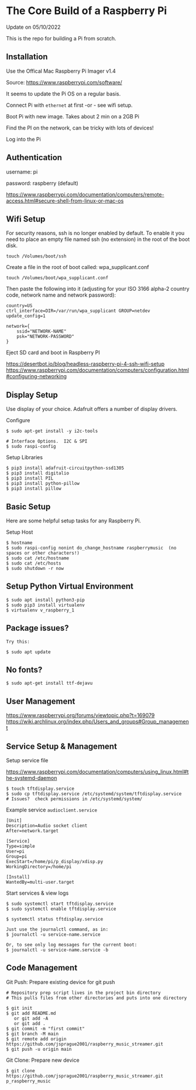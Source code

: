 # The Core Build of a Raspberry Pi

Update on 05/10/2022

This is the repo for building a Pi from scratch.

## Installation

Use the Offical Mac Raspberry Pi Imager v1.4 

Source: https://www.raspberrypi.com/software/

It seems to update the Pi OS on a regular basis.  

Connect Pi with ```ethernet``` at first -or - see wifi setup.

Boot Pi with new image.  Takes about 2 min on a 2GB Pi

Find the PI on the network, can be tricky with lots of devices!

Log into the Pi

## Authentication

username: pi

password: raspberry (default)

https://www.raspberrypi.com/documentation/computers/remote-access.html#secure-shell-from-linux-or-mac-os

## Wifi Setup

For security reasons, ssh is no longer enabled by default. To enable it you need to place an empty file named ssh (no extension) in the root of the boot disk.

```
touch /Volumes/boot/ssh
```

Create a file in the root of boot called: wpa_supplicant.conf 

```
touch /Volumes/boot/wpa_supplicant.conf
```

Then paste the following into it (adjusting for your ISO 3166 alpha-2 country code, network name and network password):

```
country=US
ctrl_interface=DIR=/var/run/wpa_supplicant GROUP=netdev
update_config=1

network={
    ssid="NETWORK-NAME"
    psk="NETWORK-PASSWORD"
}
```

Eject SD card and boot in Raspberry PI


https://desertbot.io/blog/headless-raspberry-pi-4-ssh-wifi-setup
https://www.raspberrypi.com/documentation/computers/configuration.html#configuring-networking


## Display Setup

Use display of your choice. Adafruit offers a number of display drivers.

Configure 
```
$ sudo apt-get install -y i2c-tools

# Interface Options.  I2C & SPI
$ sudo raspi-config
```

Setup Libraries
```
$ pip3 install adafruit-circuitpython-ssd1305
$ pip3 install digitalio
$ pip3 install PIL
$ pip3 install python-pillow
$ pip3 install pillow  
```

## Basic Setup

Here are some helpful setup tasks for any Raspberry Pi.

Setup Host
```
$ hostname
$ sudo raspi-config nonint do_change_hostname raspberrymusic  (no spaces or other characters!)
$ sudo cat /etc/hostname
$ sudo cat /etc/hosts
$ sudo shutdown -r now
```

## Setup Python Virtual Environment
```
$ sudo apt install python3-pip
$ sudo pip3 install virtualenv
$ virtualenv v_raspberry_1
```

## Package issues?
```
Try this:

$ sudo apt update
```

## No fonts?
```
$ sudo apt-get install ttf-dejavu
```

## User Management

https://www.raspberrypi.org/forums/viewtopic.php?t=169079
https://wiki.archlinux.org/index.php/Users_and_groups#Group_management

## Service Setup & Management

Setup service file

https://www.raspberrypi.com/documentation/computers/using_linux.html#the-systemd-daemon

```
$ touch tftdisplay.service
$ sudo cp tftdisplay.service /etc/systemd/system/tftdisplay.service
# Issues?  check permissions in /etc/systemd/system/
```
Example service ```audioclient.service```

```
[Unit]
Description=Audio socket client
After=network.target

[Service]
Type=simple
User=pi
Group=pi
ExecStart=/home/pi/p_display/xdisp.py
WorkingDirectory=/home/pi

[Install]
WantedBy=multi-user.target
```

Start services & view logs
```
$ sudo systemctl start tftdisplay.service
$ sudo systemctl enable tftdisplay.service

$ systemctl status tftdisplay.service

Just use the journalctl command, as in:
$ journalctl -u service-name.service

Or, to see only log messages for the current boot:
$ journalctl -u service-name.service -b

```

## Code Management

Git Push: Prepare existing device for git push
```
# Repository prep script lives in the project bin directory
# This pulls files from other directories and puts into one directory

$ git init
$ git add README.md
   or git add -A
   or git add .
$ git commit -m "first commit"
$ git branch -M main
$ git remote add origin https://github.com/jsprague2001/raspberry_music_streamer.git
$ git push -u origin main
```

Git Clone: Prepare new device

```
$ git clone https://github.com/jsprague2001/raspberry_music_streamer.git p_raspberry_music
```
